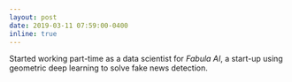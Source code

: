 ```yaml
---
layout: post
date: 2019-03-11 07:59:00-0400
inline: true
---
```


Started working part-time as a data scientist for *Fabula AI*, a start-up using geometric deep learning to solve fake news detection.

